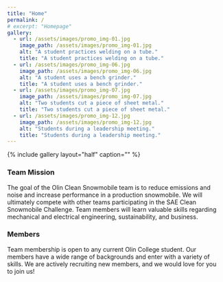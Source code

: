 ```yaml
---
title: "Home"
permalink: /
# excerpt: "Homepage"
gallery:
  - url: /assets/images/promo_img-01.jpg
    image_path: /assets/images/promo_img-01.jpg
    alt: "A student practices welding on a tube."
    title: "A student practices welding on a tube."
  - url: /assets/images/promo_img-06.jpg
    image_path: /assets/images/promo_img-06.jpg
    alt: "A student uses a bench grinder."
    title: "A student uses a bench grinder."
  - url: /assets/images/promo_img-07.jpg
    image_path: /assets/images/promo_img-07.jpg
    alt: "Two students cut a piece of sheet metal."
    title: "Two students cut a piece of sheet metal."
  - url: /assets/images/promo_img-12.jpg
    image_path: /assets/images/promo_img-12.jpg
    alt: "Students during a leadership meeting."
    title: "Students during a leadership meeting."
---
```


{% include gallery layout="half" caption="" %}

### Team Mission
The goal of the Olin Clean Snowmobile team is to reduce emissions and noise and increase performance in a production snowmobile. We will ultimately compete with other teams participating in the SAE Clean Snowmobile Challenge. Team members will learn valuable skills regarding mechanical and electrical engineering, sustainability, and business.

### Members
Team membership is open to any current Olin College student. Our members have a wide range of backgrounds and enter with a variety of skills. We are actively recruiting new members, and we would love for you to join us!
